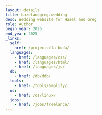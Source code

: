 ```yaml
---
layout: details
title: hazelandgreg.wedding
desc: Wedding website for Hazel and Greg
role: Author
begin_year: 2025
end_year: 2025
_links:
  self:
    href: /projects/la-boda/
  languages:
    - href: /languages/css/
    - href: /languages/html/
    - href: /languages/js/
  db:
    - href: /db/ddb/
  tools:
    - href: /tools/amplify/
  os:
    - href: /os/linux/
  jobs:
    - href: /jobs/freelance/
---
```

